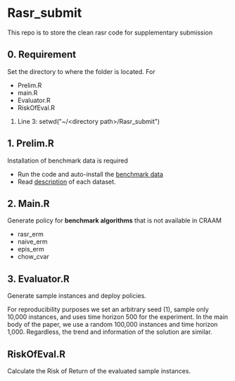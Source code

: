 # Rasr_submit
This repo is to store the clean rasr code for supplementary submission

## 0. Requirement
Set the directory to where the folder is located. For 
- Prelim.R
- main.R
- Evaluator.R
- RiskOfEval.R
1. Line 3: setwd("~/\<directory path\>/Rasr_submit")

## 1. Prelim.R
Installation of benchmark data is required
- Run the code and auto-install the [benchmark data](http://data.rmdp.xyz/domains/)
- Read [description](http://data.rmdp.xyz/domains/README.md) of each dataset.

## 2. Main.R
Generate policy for **benchmark algorithms** that is not available in CRAAM
- rasr_erm
- naive_erm
- epis_erm
- chow_cvar

## 3. Evaluator.R
Generate sample instances and deploy policies.

For reproducibility purposes we set an arbitrary seed (1), sample only 10,000 instances, and uses time horizon 500 for the experiment. In the main body of the paper, we use a random 100,000 instances and time horizon 1,000. Regardless, the trend and information of the solution are similar.

## RiskOfEval.R
Calculate the Risk of Return of the evaluated sample instances.




